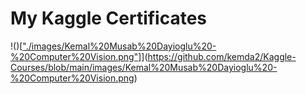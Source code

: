 # My Kaggle Certificates

!()[["./images/Kemal%20Musab%20Dayioglu%20-%20Computer%20Vision.png"](https://github.com/kemda2/Kaggle-Courses/blob/main/images/Kemal%20Musab%20Dayioglu%20-%20Computer%20Vision.png)]](https://github.com/kemda2/Kaggle-Courses/blob/main/images/Kemal%20Musab%20Dayioglu%20-%20Computer%20Vision.png)
